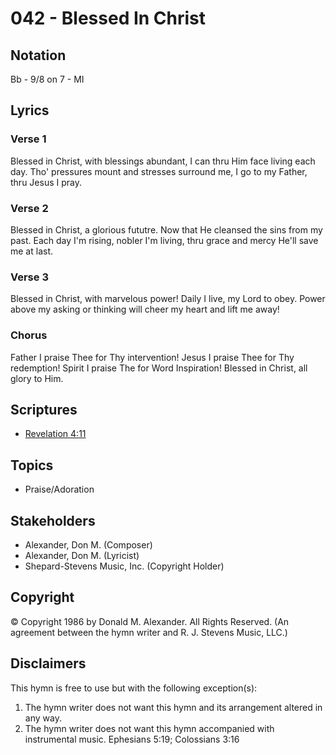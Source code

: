 # 042 - Blessed In Christ

## Notation

Bb - 9/8 on 7 - MI

## Lyrics

### Verse 1

Blessed in Christ, with blessings abundant, I can thru Him face living each day. Tho' pressures mount and stresses surround me, I go to my Father, thru Jesus I pray.

### Verse 2

Blessed in Christ, a glorious fututre. Now that He cleansed the sins from my past. Each day I'm rising, nobler I'm living, thru grace and mercy He'll save me at last.

### Verse 3

Blessed in Christ, with marvelous power! Daily I live, my Lord to obey. Power above my asking or thinking will cheer my heart and lift me away!

### Chorus

Father I praise Thee for Thy intervention! Jesus I praise Thee for Thy redemption! Spirit I praise The for Word Inspiration! Blessed in Christ, all glory to Him.


## Scriptures

- [Revelation 4:11](https://www.biblegateway.com/passage/?search=Revelation%204%3A11)

## Topics

- Praise/Adoration

## Stakeholders

- Alexander, Don M. (Composer)
- Alexander, Don M. (Lyricist)
- Shepard-Stevens Music, Inc. (Copyright Holder)

## Copyright

© Copyright 1986 by Donald M. Alexander. All Rights Reserved.
(An agreement between the hymn writer and R. J. Stevens Music, LLC.)

## Disclaimers

This hymn is free to use but with the following exception(s):
1. The hymn writer does not want this hymn and its arrangement altered in any way.
2. The hymn writer does not want this hymn accompanied with instrumental music.
Ephesians 5:19; Colossians 3:16

